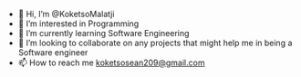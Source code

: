 - 👋 Hi, I’m @KoketsoMalatji
- 👀 I’m interested in Programming
- 🌱 I’m currently learning Software Engineering
- 💞️ I’m looking to collaborate on any projects that might help me in being a Software engineer
- 📫 How to reach me koketsosean209@gmail.com

<!---
KoketsoMalatji/KoketsoMalatji is a ✨ special ✨ repository because its `README.md` (this file) appears on your GitHub profile.
You can click the Preview link to take a look at your changes.
--->
